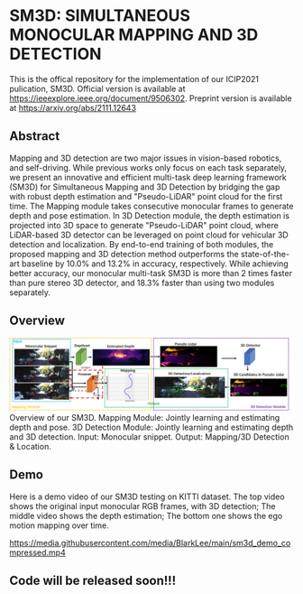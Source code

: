 # SM3D: SIMULTANEOUS MONOCULAR MAPPING AND 3D DETECTION
This is the offical repository for the implementation of our ICIP2021 pulication, SM3D. Official version is available at https://ieeexplore.ieee.org/document/9506302. Preprint version is available at https://arxiv.org/abs/2111.12643

## Abstract
Mapping and 3D detection are two major issues in vision-based robotics, and self-driving. While previous works only focus on each task separately, we present an innovative and efficient multi-task deep learning framework (SM3D) for Simultaneous Mapping and 3D Detection by bridging the gap with robust depth estimation and "Pseudo-LiDAR" point cloud for the first time. The Mapping module takes consecutive monocular frames to generate depth and pose estimation. In 3D Detection module, the depth estimation is projected into 3D space to generate "Pseudo-LiDAR" point cloud, where LiDAR-based 3D detector can be leveraged on point cloud for vehicular 3D detection and localization. By end-to-end training of both modules, the proposed mapping and 3D detection method outperforms the state-of-the-art baseline by 10.0% and 13.2% in accuracy, respectively. While achieving better accuracy, our monocular multi-task SM3D is more than 2 times faster than pure stereo 3D detector, and 18.3% faster than using two modules separately.

## Overview
![Image text](https://raw.githubusercontent.com/BlarkLee/SM3D/main/overview.png)
Overview of our SM3D. Mapping Module: Jointly learning and estimating depth and pose. 3D Detection Module: Jointly learning and estimating depth and 3D detection. Input: Monocular snippet. Output: Mapping/3D Detection & Location.
## Demo
Here is a demo video of our SM3D testing on KITTI dataset. The top video shows the original input monocular RGB frames, with 3D detection; The middle video shows the depth estimation; The bottom one shows the ego motion mapping over time. 

https://media.githubusercontent.com/media/BlarkLee/main/sm3d_demo_compressed.mp4

## Code will be released soon!!!
